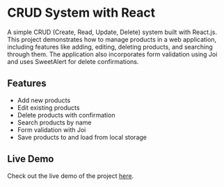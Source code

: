 # CRUD System with React

A simple CRUD (Create, Read, Update, Delete) system built with React.js. This project demonstrates how to manage products in a web application, including features like adding, editing, deleting products, and searching through them. The application also incorporates form validation using Joi and uses SweetAlert for delete confirmations.

## Features

- Add new products
- Edit existing products
- Delete products with confirmation
- Search products by name
- Form validation with Joi
- Save products to and load from local storage

## Live Demo

Check out the live demo of the project [here](https://react-crud-six-tan.vercel.app/).
